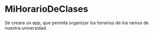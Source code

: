 # MiHorarioDeClases
Se creara un app, que permita organizar los horarios de los ramos de nuestra universidad.
